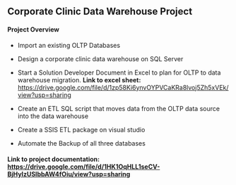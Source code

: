 ## Corporate Clinic Data Warehouse Project

#### Project Overview
- Import an existing OLTP Databases

- Design a corporate clinic data warehouse on SQL Server

- Start a Solution Developer Document in Excel to plan for OLTP to data warehouse migration. **Link to excel sheet:** https://drive.google.com/file/d/1zp58Ki6ynvOYPVCaKRa8lvoj5Zh5xVEk/view?usp=sharing

- Create an ETL SQL script that moves data from the OLTP data source into the data warehouse

- Create a SSIS ETL package on visual studio

- Automate the Backup of all three databases


#### Link to project documentation: https://drive.google.com/file/d/1HK1OqHLL1seCV-BjHylzUSlbbAW4fOiu/view?usp=sharing
